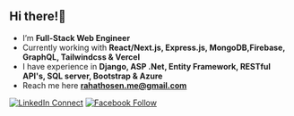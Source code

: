 
<h2 align="left">Hi there!👋</h2>


- I’m **Full-Stack Web Engineer**
- Currently working with **React/Next.js, Express.js, MongoDB,Firebase, GraphQL, Tailwindcss & Vercel**
- I have experience in **Django, ASP .Net, Entity Framework, RESTful API's, SQL server, Bootstrap & Azure**
- Reach me here **rahathosen.me@gmail.com**



[![LinkedIn Connect](https://img.shields.io/badge/%20-Connect-black?color=14171A&labelColor=212121&logo=linkedin&logoColor=fffff0)](https://www.linkedin.com/in/rahathosen/)
[![Facebook Follow](https://img.shields.io/badge/%20-Connect-black?color=14171A&labelColor=1976d2&logo=facebook&logoColor=ffffff)](https://www.facebook.com/rahathosen.me/)














<!--
**rahathosen/rahathosen** is a ✨ _special_ ✨ repository because its `README.md` (this file) appears on your GitHub profile.

- 👨‍💻 All of my projects are available at [https://rahathosen.github.io](https://rahathosen.github.io)

<p align="left">
<a href="https://fb.com/rahathosen.cse" target="blank"><img align="center" src="https://cdn.jsdelivr.net/npm/simple-icons@3.0.1/icons/facebook.svg" alt="rahathosen.cse" height="30" width="40" /></a>
<a href="https://linkedin.com/in/rahat-hosen-83a50719b" target="blank"><img align="center" src="https://cdn.jsdelivr.net/npm/simple-icons@3.0.1/icons/linkedin.svg" alt="rahat-hosen-83a50719b" height="30" width="40" /></a>
<a href="https://codeforces.com/profile/rahathosen.me" target="blank"><img align="center" src="https://cdn.jsdelivr.net/npm/simple-icons@3.0.1/icons/codeforces.svg" alt="rahathosen.me" height="30" width="40" /></a>
</p>


![Visitor Count](https://profile-counter.glitch.me/{rahathosen}/count.svg)

<a href="https://stackoverflow.com/users/12053385" target="blank"><img align="center" src="https://cdn.jsdelivr.net/npm/simple-icons@3.0.1/icons/stackoverflow.svg" alt="12053385" height="30" width="40" /></a>

<p><img align="left" src="https://github-readme-stats.vercel.app/api/top-langs/?username=rahathosen&langs_count=8)](https://github.com/rahathosen/github-readme-stats" alt="rahathosen" /></p>


Here are some ideas to get you started:
### Hi there 👋

- 🌱 I’m currently learning .Net Core and JavaScript
- 👯 I’m looking to collaborate on Core application
- 📫 How to reach me: [Facebook](https://www.facebook.com/rahathosen.cse/)
- 😄 Pronouns: he/him
- ⚡ Fun fact: guess what!

![Top Langs](https://github-readme-stats.vercel.app/api/top-langs/?username=rahathosen&layout=compact)

![Rahat's github stats](https://github-readme-stats.vercel.app/api?username=rahathosen&show_icons=true&theme=react )
- 🔭 I’m currently working on ...
- 🌱 I’m currently learning ...
- 👯 I’m looking to collaborate on ...
- 🤔 I’m looking for help with ...
- 💬 Ask me about ...
- 📫 How to reach me: ...
- 😄 Pronouns: he/him
- ⚡ Fun fact: ...
-->
